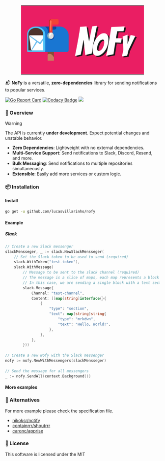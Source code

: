 <p align="center"><img src="docs/images/logo.png" alt="nofylogo logo" style="width:400px;" ></p>

📬 **NoFy** is a versatile, **zero-dependencies** library for sending notifications to popular services.

[![Go Report Card](https://goreportcard.com/badge/github.com/lucasvillarinho/nofy)](https://goreportcard.com/report/github.com/lucasvillarinho/nofy) [![Codacy Badge](https://app.codacy.com/project/badge/Grade/ec1e325348344d43906561ec19471598)](https://app.codacy.com/gh/lucasvillarinho/nofy/dashboard?utm_source=gh&utm_medium=referral&utm_content=&utm_campaign=Badge_grade) <a href="https://codeclimate.com/github/lucasvillarinho/nofy/maintainability"><img src="https://api.codeclimate.com/v1/badges/957eaee7cf558abcf2d0/maintainability" /></a>
### 🧙 Overview 

> [!WARNING]
>
> The API is currently **under development**. Expect potential changes and unstable behavior.


- **Zero Dependencies**: Lightweight with no external dependencies.
- **Multi-Service Support**: Send notifications to Slack, Discord, Resend, and more.
- **Bulk Messaging**: Send notifications to multiple repositories simultaneously.
- **Extensible**: Easily add more services or custom logic.

### 📦 Installation 

#### Install

```sh
go get -u github.com/lucasvillarinho/nofy
```

#### Example

##### Slack
```go
// Create a new Slack messenger
slackMensseger, _ := slack.NewSlackMensseger(
    // Set the Slack token to be used to send (required)
    slack.WithToken("test-token"),
    slack.WithMessage(
        // Message to be sent to the slack channel (required)
        // The message is a slice of maps, each map represents a block of the message
        // In this case, we are sending a single block with a text section
        slack.Message{
            Channel: "test-channel",
            Content: []map[string]interface{}{
                {
                    "type": "section",
                    "text": map[string]string{
                        "type": "mrkdwn",
                        "text": "Hello, World!",
                    },
                },
            },
        }))

// Create a new Nofy with the Slack messenger
nofy := nofy.NewWithMessengers(slackMensseger)

// Send the message for all messengers
_ := nofy.SendAll(context.Background())
```

#### More examples


### 🤝 Alternatives

For more example please check the specification file.

- [nikoksr/notify](https://github.com/nikoksr/notify)
- [containrrr/shoutrrr](https://github.com/containrrr/shoutrrr)
- [caronc/apprise](https://github.com/caronc/apprise)

### 📜 License

This software is licensed under the MIT 